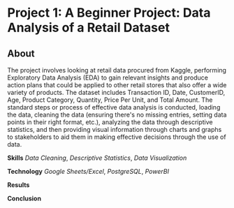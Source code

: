 # Project 1: A Beginner Project: Data Analysis of a Retail Dataset

## About 
The project involves looking at retail data procured from Kaggle, performing Exploratory Data Analysis (EDA) to gain relevant insights and produce action plans that could be applied to other retail stores that also offer a wide variety of products. The dataset includes Transaction ID, Date, CustomerID, Age, Product Category, Quantity, Price Per Unit, and Total Amount. The standard steps or process of effective data analysis is conducted, loading the data, cleaning the data (ensuring there's no missing entries, setting data points in their right format, etc.), analyzing the data through descriptive statistics, and then providing visual information through charts and graphs to stakeholders to aid them in making effective decisions through the use of data.

**Skills**
*Data Cleaning*, *Descriptive Statistics*, *Data Visualization*

**Technology** 
*Google Sheets/Excel*, *PostgreSQL*, *PowerBI*

**Results** 

**Conclusion**
